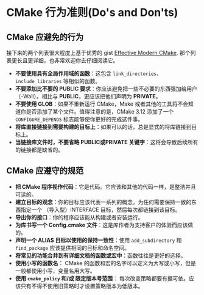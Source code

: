 # CMake 行为准则(Do's and Don'ts)

## CMake 应避免的行为

接下来的两个列表很大程度上基于优秀的 gist [Effective Modern CMake]. 那个列表更长且更详细，也非常欢迎你去仔细阅读它。

* **不要使用具有全局作用域的函数**：这包含 `link_directories`、 `include_libraries` 等相似的函数。
* **不要添加比不要的 PUBLIC 要求**：你应该避免把一些不必要的东西强加给用户（-Wall）。相比与 **PUBLIC**，更应该把他们声明为 **PRIVATE**。
* **不要使用 GLOB**：如果不重新运行 CMake，Make 或者其他的工具将不会知道你是否添加了某个文件。值得注意的是，CMake 3.12 添加了一个 `CONFIGURE_DEPENDS` 标志能够使你更好的完成这件事。
* **将库直接链接到需要构建的目标上**：如果可以的话，总是显式的将库链接到目标上。
* **当链接库文件时，不要省略 PUBLIC或PRIVATE 关键字**：这将会导致后续所有的链接都是缺省的。


## CMake 应遵守的规范

* **把 CMake 程序视作代码**：它是代码。它应该和其他的代码一样，是整洁并且可读的。
* **建立目标的观念**：你的目标应该代表一系列的概念。为任何需要保持一致的东西指定一个 （导入型）INTERFACE 目标，然后每次都链接到该目标。
* **导出你的接口**：你的程序应该能从构建或者安装运行。
* **为库书写一个 Config.cmake 文件**：这是库作者为支持客户的体验而应该做的。
* **声明一个 ALIAS 目标以使用的保持一致性**：使用 `add_subdirectory` 和 `find_package` 应该提供相同的目标和命名空间。
* **将常见的功能合并到有详细文档的函数或宏中**：函数往往是更好的选择。
* **使用小写的函数名**： CMake 的函数和宏的名字可以定义为大写或小写，但是一般都使用小写，变量名用大写。
* **使用 `cmake_policy` 和/或 限定版本号范围**： 每次改变策略都要有据可依。应该只有不得不使用旧策略时才设置策略版本为低版本。




[Effective Modern CMake]: https://gist.github.com/mbinna/c61dbb39bca0e4fb7d1f73b0d66a4fd1
